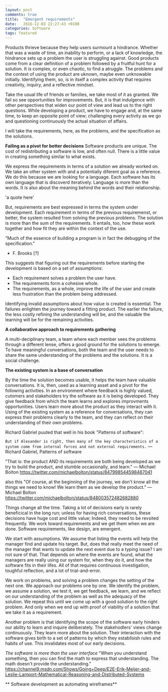 ```yaml
---
layout: post
comments: true
title:  "Emergent requirements"
date:   2016-12-03 22:27:43 +0100
categories: Software
tags: featured
---
```


Products thrieve because they help users surmount a hindrance.
Whether that was a waste of time, an inability to perform, or a lack of knowledge,
the hindrance sets up a problem the user is struggling against.
Good products come from a clear definition of a problem followed by
a fruitful hunt for a solution.
It is complex, or even chaotic, to find a atruggle.
The problems and the context of using the product are uknown, maybe even unknowable initially.
Identifying them, so, is in itself a complex activity
that requires creativity, inquiry, and a reflective mindset.

Take the usual life of friends or families, we take most of it as granted.
We fail so see opportunities for improvements.
But, it is that indulgence with other perspectives that widen our point of view
and lead us to the right questions.
While developing a product, we have to engage and, at the same time,
to keep an opposite point of view; challenging every activity as we go
and questioning continuously the actual situation of affairs.

I will take the requirements, here, as the problems, and the specification as the solutions.

**Failing as a pivot for better decisions**
Software products are unique.
The cost of redistributing a software is low, and often null.
There is a little value in creating something similar to what exists.

We express the requirements in terms of a solution we already worked on.
We take an other system with and a potentially diferent goal as a reference.
We do this because we are looking for a language.
Each software has its own language that is discoverd iteratively.
Language is more than the words. It is also about the meaning behind the words and their
relationship.

'a quote here'

But, requirements are best expressed in terms the system under development.
Each requirement in terms of the previous requiremenst, or better, the system resulted
from solving the previous problems.
The solution is more than the sum of the requirements.
It entails, too, how these work together and how fit they are within the context of the use.

"Much of the essence of building a program is in fact the debugging of the specification."
- F. Brooks [?]

This suggests that figuring out the requirements before starting the development is based on a set
of assumptions:
 * Each requirement solves a problem the user have.
 * The requirements form a cohesive whole.
 * The requirements, as a whole,
   improve the life of the user and create less frustration than the problem being addressed.

Identifying invalid assumptions about how value is created is essential.
The failures enlighten the journey toward a fitting product.
The earlier the failure, the less costly refining the understanding will be,
and the valuable the learning will be for the remaining activities.

**A collaborative approach to requirements gathering**

A multi-deciplinary team,
a team where each member sees the problems through a different lense,
offers a good ground for the solutions to emerge.
To have meaningful conversations,
both the team and the user needs to share the same understanding
of the problems and the solutions.
It is a social challenge.

**The existing system is a base of conversation**

By the time the solution becomes usable,
it helps the team have valuable conversations.
It is, then, used as a learning asset and a pivot for the following activities.
In an environment where feedback is highly valued,
cutomers and stakeholders try the software as it is being developed.
They give feedback from which the team learns and explores improvments
opportunities.
Users learn more about the product as they interact with it.
Using of the existing system as a reference for conversations,
they can express their problems clearly to the team,
and they can reflect on their understanding of their own problems.

Richard Gabriel puuted that well in his book "Patterns of software":

`But if Alexander is right, then many of the key characteristics of a
system come from internal forces and not external requirements.`
— Richard Gabriel, Patterns of software

"That is: the product AND its requirements are both being developed
as we try to build the product, and stumble occasionally, and learn."
— Michael Bolton
https://twitter.com/michaelbolton/status/847998544598487041

also this
"Of course, at the beginning of the journey,
we don't know all the things we need to know! We learn them
as we develop the product."
— Michael Bolton
https://twitter.com/michaelbolton/status/848003572482682880

Things change all the time.
Taking a lot of decisions early is rarely beneficical in the long run;
unless for having rich conversations,
these decisions have huge cost and little value;
Indeed, they need to be revsited frequently.
We work toward requirements and we get them when we are done.
Software requirements, like design, are emergent.

We start with assumptions.
We assume that listing the events will help the manager find
and update his target.
But, does that really meet the need of the manager
that wants to update the next event due to a typing issue?
I am not sure of that.
That depends on where the events are found,
what the managers are really using our system
for, when they do it, and how the software fits in their
lifes.
All of that requires continuous investigation, toughful reflection,
and a lot of trial-and-error.

We work on problems,
and solving a problem changes the setting of the next one.
We approach our problems one by one.
We identify the problem, we assume a solution, we test it, we get feedback,
we learn, and we reflect on our understanding of the problem as well as the
adequacy of the solution.
We repeat this until we come up with a good solution to the right problem.
And only when we end up with proof of viability of a solution
that we take it as a requirement.

Another problem is that identifying the scope of the software early
hinders our ability to learn and inquire deliberately.
The stakehodlers' views change continuously.
They learn more about the solution.
Their interaction with the software gives birth to a set
of patterns by which they establlsish rules and habits of use.
This invalidates most of our early decisions.

*The software is more than the user interface*
"When you understand something, then you can find the math to express that understanding. The math doesn't provide the understanding."
https://channel9.msdn.com/Shows/Going+Deep/E2E-Erik-Meijer-and-Leslie-Lamport-Mathematical-Reasoning-and-Distributed-Systems

** Software development as automating wireframes**

